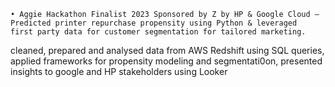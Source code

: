     • Aggie Hackathon Finalist 2023 Sponsored by Z by HP & Google Cloud –
    Predicted printer repurchase propensity using Python & leveraged
    first party data for customer segmentation for tailored marketing.   
cleaned, prepared and analysed data from AWS Redshift using SQL queries, applied frameworks for propensity modeling and segmentati0on, presented insights to google and HP stakeholders using Looker
